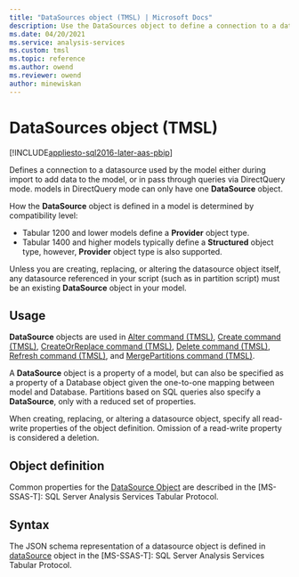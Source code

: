 ```yaml
---
title: "DataSources object (TMSL) | Microsoft Docs"
description: Use the DataSources object to define a connection to a datasource during import or in pass through queries.
ms.date: 04/20/2021
ms.service: analysis-services
ms.custom: tmsl
ms.topic: reference
ms.author: owend
ms.reviewer: owend
author: minewiskan
---
```

# DataSources object (TMSL)

[!INCLUDE[appliesto-sql2016-later-aas-pbip](../includes/appliesto-sql2016-later-aas-pbip.md)]

Defines a connection to a datasource used by the model either during import to add data to the model, or in pass through queries via DirectQuery mode.  models in DirectQuery mode can only have one **DataSource** object.  

How the **DataSource** object is defined in a model is determined by compatibility level: 
- Tabular 1200 and lower models define a **Provider** object type. 
- Tabular 1400 and higher models typically define a **Structured** object type, however, **Provider** object type is also supported.  
  
Unless you are creating, replacing, or altering the datasource object itself, any datasource referenced in your script (such as in partition script) must be an existing **DataSource** object in your model.  

## Usage  

**DataSource** objects are used in [Alter command &#40;TMSL&#41;](alter-command-tmsl.md), [Create command &#40;TMSL&#41;](create-command-tmsl.md), [CreateOrReplace command &#40;TMSL&#41;](createorreplace-command-tmsl.md), [Delete command &#40;TMSL&#41;](delete-command-tmsl.md), [Refresh command &#40;TMSL&#41;](refresh-command-tmsl.md), and [MergePartitions command &#40;TMSL&#41;](mergepartitions-command-tmsl.md).  
  
A **DataSource** object is a property of a model, but can also be specified as a property of a Database object given the one-to-one mapping between model and Database.  Partitions based on SQL queries also specify a **DataSource**, only with a reduced set of properties.  
  
When creating, replacing, or altering a datasource object, specify all read-write properties of the object definition. Omission of a read-write property is considered a deletion.  
  
## Object definition  

Common properties for the [DataSource Object](/openspecs/sql_server_protocols/ms-ssas-t/ee12dcb7-096e-4e4e-99a4-47caeb9390f5) are described in the [MS-SSAS-T]: SQL Server Analysis Services Tabular Protocol.
 
## Syntax  

The JSON schema representation of a datasource object is defined in  [dataSource](/openspecs/sql_server_protocols/ms-ssas-t/df9b4789-6af4-4f9b-8c89-41521c05673b) object in the [MS-SSAS-T]: SQL Server Analysis Services Tabular Protocol.  
